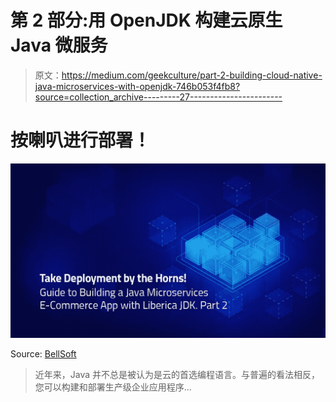 # 第 2 部分:用 OpenJDK 构建云原生 Java 微服务

> 原文：<https://medium.com/geekculture/part-2-building-cloud-native-java-microservices-with-openjdk-746b053f4fb8?source=collection_archive---------27----------------------->

# 按喇叭进行部署！

![](img/9a0d617e72030ade3401acda705e6986.png)

Source: [BellSoft](https://www.bell-sw.com/)

> 近年来，Java 并不总是被认为是云的首选编程语言。与普遍的看法相反，您可以构建和部署生产级企业应用程序…